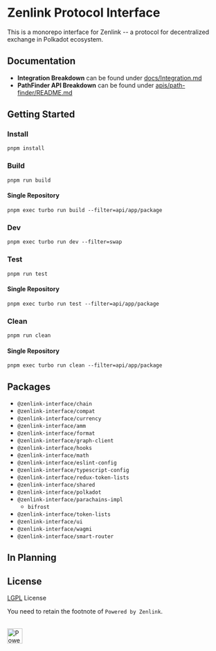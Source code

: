 # Zenlink Protocol Interface

This is a monorepo interface for Zenlink -- a protocol for decentralized exchange in Polkadot ecosystem.

## Documentation

- **Integration Breakdown** can be found under [docs/Integration.md](docs/Integration.md)
- **PathFinder API Breakdown** can be found under [apis/path-finder/README.md](apis/path-finder/README.md)

## Getting Started

### Install

`pnpm install`

### Build

`pnpm run build`

#### Single Repository

`pnpm exec turbo run build --filter=api/app/package`

### Dev

`pnpm exec turbo run dev --filter=swap`

### Test

`pnpm run test`

#### Single Repository

`pnpm exec turbo run test --filter=api/app/package`

### Clean

`pnpm run clean`

#### Single Repository

`pnpm exec turbo run clean --filter=api/app/package`

## Packages

- `@zenlink-interface/chain`
- `@zenlink-interface/compat`
- `@zenlink-interface/currency`
- `@zenlink-interface/amm`
- `@zenlink-interface/format`
- `@zenlink-interface/graph-client`
- `@zenlink-interface/hooks`
- `@zenlink-interface/math`
- `@zenlink-interface/eslint-config`
- `@zenlink-interface/typescript-config`
- `@zenlink-interface/redux-token-lists`
- `@zenlink-interface/shared`
- `@zenlink-interface/polkadot`
- `@zenlink-interface/parachains-impl`
  - `bifrost`
- `@zenlink-interface/token-lists`
- `@zenlink-interface/ui`
- `@zenlink-interface/wagmi`
- `@zenlink-interface/smart-router`

## In Planning

## License

[LGPL](/LICENSE) License

You need to retain the footnote of `Powered by Zenlink`.

<br />

<a href="https://vercel.com/zenlink-interface">
  <img src="https://www.datocms-assets.com/31049/1618983297-powered-by-vercel.svg" alt="Powered by Vercel" height="35">
</a>
